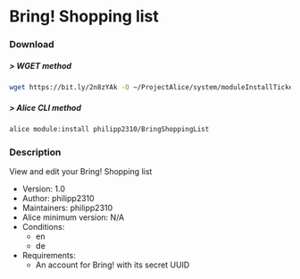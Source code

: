 # Bring! Shopping list

### Download

##### > WGET method
```bash
wget https://bit.ly/2n8zYAk -O ~/ProjectAlice/system/moduleInstallTickets/BringShoppingList.install
```

##### > Alice CLI method
```bash
alice module:install philipp2310/BringShoppingList
```

### Description
View and edit your Bring! Shopping list

- Version: 1.0
- Author: philipp2310
- Maintainers: philipp2310
- Alice minimum version: N/A
- Conditions:
  - en
  - de
- Requirements:
  - An account for Bring! with its secret UUID
